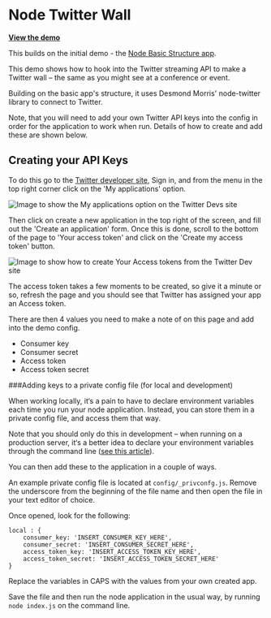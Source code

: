 Node Twitter Wall
=================

**[View the demo](http://node-twitter-wall.herokuapp.com/)**

This builds on the initial demo - the [Node Basic Structure app](https://github.com/tmwagency/node-basic-setup).

This demo shows how to hook into the Twitter streaming API to make a Twitter wall – the same as you might see at a conference or event.

Building on the basic app's structure, it uses Desmond Morris' node-twitter library to connect to Twitter.

Note, that you will need to add your own Twitter API keys into the config in order for the application to work when run.  Details of how to create and add these are shown below.

## Creating your API Keys

To do this go to the [Twitter developer site](https://dev.twitter.com/), Sign in, and from the menu in the top right corner click on the 'My applications' option.

<img src="http://i.imgur.com/qPwQdoi.jpg" alt="Image to show the My applications option on the Twitter Devs site" />

Then click on create a new application in the top right of the screen, and fill out the 'Create an application' form.  Once this is done, scroll to the bottom of the page to 'Your access token' and click on the 'Create my access token' button.

<img src="http://i.imgur.com/uyAiZ86.jpg" alt="Image to show how to create Your Access tokens from the Twitter Dev site" />

The access token takes a few moments to be created, so give it a minute or so, refresh the page and you should see that Twitter has assigned your app an Access token.

There are then 4 values you need to make a note of on this page and add into the demo config.

- Consumer key
- Consumer secret
- Access token
- Access token secret

###Adding keys to a private config file (for local and development)

When working locally, it‘s a pain to have to declare environment variables each time you run your node application.  Instead, you can store them in a private config file, and access them that way.

Note that you should only do this in development – when running on a production server, it‘s a better idea to declare your environment variables through the command line ([see this article](http://himanshu.gilani.info/blog/2012/09/26/bootstraping-a-node-dot-js-app-for-dev-slash-prod-environment/)).

You can then add these to the application in a couple of ways.

An example private config file is located at `config/_privconfg.js`.  Remove the underscore from the beginning of the file name and then open the file in your text editor of choice.

Once opened, look for the following:

	local : {
		consumer_key: 'INSERT_CONSUMER_KEY_HERE',
		consumer_secret: 'INSERT_CONSUMER_SECRET_HERE',
		access_token_key: 'INSERT_ACCESS_TOKEN_KEY_HERE',
		access_token_secret: 'INSERT_ACCESS_TOKEN_SECRET_HERE'
	}

Replace the variables in CAPS with the values from your own created app.

Save the file and then run the node application in the usual way, by running `node index.js` on the command line.